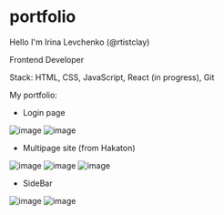 # portfolio

Hello I'm Irina Levchenko (@rtistclay)

Frontend Developer

Stack: HTML, CSS, JavaScript, React (in progress), Git



My portfolio:



- Login page



![image](https://user-images.githubusercontent.com/129985318/230778150-17379e80-9379-4c45-8cb5-17b190f81d0a.png) ![image](https://user-images.githubusercontent.com/129985318/230778216-34d9e13c-24b1-4bb1-af19-012420ccb1e2.png)

- Multipage site (from Hakaton)


![image](https://user-images.githubusercontent.com/129985318/230778331-bf0c0a52-b9e9-4e91-9d86-1336c76e3f13.png) ![image](https://user-images.githubusercontent.com/129985318/230778341-bbfeffdf-1bc3-447a-a42b-d2e7785f7bfd.png) ![image](https://user-images.githubusercontent.com/129985318/230778356-58d08ff9-d072-444b-aec7-89795388b3a1.png)

- SideBar


![image](https://user-images.githubusercontent.com/129985318/230778863-3491766e-dac8-45fe-93c8-46bc5f961cc0.png) ![image](https://user-images.githubusercontent.com/129985318/230778832-94b7028b-f153-4d5b-bc01-6a69f06515e4.png)

